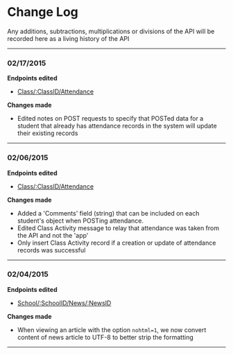 # Change Log

Any additions, subtractions, multiplications or divisions of the API will be recorded here as a living history of the API

---

### 02/17/2015
**Endpoints edited**
 - [Class/:ClassID/Attendance](Endpoints/Class/Attendance.md#post)

**Changes made** 
 - Edited notes on POST requests to specify that POSTed data for a student that already has attendance records in the system will update their existing records
 
---

### 02/06/2015
**Endpoints edited**
 - [Class/:ClassID/Attendance](Endpoints/Class/Attendance.md#post)

**Changes made** 
 - Added a 'Comments' field (string) that can be included on each student's object when POSTing attendance. 
 - Edited Class Activity message to relay that attendance was taken from the API and not the 'app'
 - Only insert Class Activity record if a creation or update of attendance records was successful
 
---

### 02/04/2015
**Endpoints edited**
 - [School/:SchoolID/News/:NewsID](Endpoints/School/News_Article.md)

**Changes made** 
 - When viewing an article with the option `nohtml=1`, we now convert content of news article to UTF-8 to better strip the formatting

---

